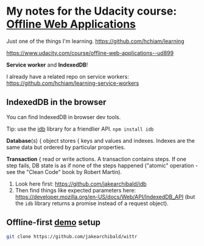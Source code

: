 # My notes for the Udacity course: [Offline Web Applications](https://classroom.udacity.com/courses/ud899)

Just one of the things I'm learning. https://github.com/hchiam/learning

https://www.udacity.com/course/offline-web-applications--ud899

**Service worker** and **IndexedDB**!

I already have a related repo on service workers: https://github.com/hchiam/learning-service-workers

## IndexedDB in the browser

You can find IndexedDB in browser dev tools.

Tip: use the [idb](https://github.com/jakearchibald/idb) library for a friendlier API. `npm install idb`

**Database**(s) { object stores { keys and values and indexes. Indexes are the same data but ordered by particular properties.

**Transaction** { read or write actions. A transaction contains steps. If one step fails, DB state is as if none of the steps happened ("atomic" operation - see the "Clean Code" book by Robert Martin).

1. Look here first: https://github.com/jakearchibald/idb
2. Then find things like expected parameters here: https://developer.mozilla.org/en-US/docs/Web/API/IndexedDB_API (but the `idb` library returns a promise instead of a request object).

## Offline-first [demo](https://github.com/jakearchibald/wittr) setup

```bash
git clone https://github.com/jakearchibald/wittr
```
